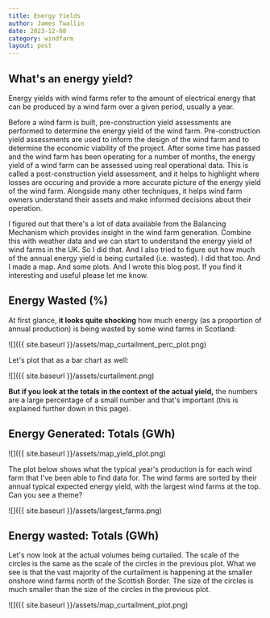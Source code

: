 ```yaml
---
title: Energy Yields
author: James Twallin
date: 2023-12-08
category: windfarm
layout: post
---
```


## What's an energy yield?
Energy yields with wind farms refer to the amount of electrical energy that can be produced by a wind farm over a given period, usually a year.

Before a wind farm is built, pre-construction yield assessments are performed to determine the energy yield of the wind farm. Pre-construction yield assessments are used to inform the design of the wind farm and to determine the economic viability of the project. After some time has passed and the wind farm has been operating for a number of months, the energy yield of a wind farm can be assessed using real operational data. This is called a post-construction yield assessment, and it helps to highlight where losses are occuring and provide a more accurate picture of the energy yield of the wind farm. Alongside many other techniques, it helps wind farm owners understand their assets and make informed decisions about their operation.

I figured out that there's a lot of data available from the Balancing Mechanism which provides insight in the wind farm generation. Combine this with weather data and we can start to understand the energy yield of wind farms in the UK. So I did that. And I also tried to figure out how much of the annual energy yield is being curtailed (i.e. wasted). I did that too. And I made a map. And some plots. And I wrote this blog post. If you find it interesting and useful please let me know.

## Energy Wasted (%)

At first glance, **it looks quite shocking** how much energy (as a proportion of annual production) is being wasted by some wind farms in Scotland:

![]({{ site.baseurl }}/assets/map_curtailment_perc_plot.png)

Let's plot that as a bar chart as well:

![]({{ site.baseurl }}/assets/curtailment.png)

**But if you look at the totals in the context of the actual yield,** the numbers are a large percentage of a small number and that's important (this is explained further down in this page).

## Energy Generated: Totals (GWh)

![]({{ site.baseurl }}/assets/map_yield_plot.png)

The plot below shows what the typical year's production is for each wind farm that I've been able to find data for. The wind farms are sorted by their annual typical expected energy yield, with the largest wind farms at the top. Can you see a theme?

![]({{ site.baseurl }}/assets/largest_farms.png)

## Energy wasted: Totals (GWh)

Let's now look at the actual volumes being curtailed. The scale of the circles is the same as the scale of the circles in the previous plot. What we see is that the vast majority of the curtailment is happening at the smaller onshore wind farms north of the Scottish Border. The size of the circles is much smaller than the size of the circles in the previous plot.

![]({{ site.baseurl }}/assets/map_curtailment_plot.png)







